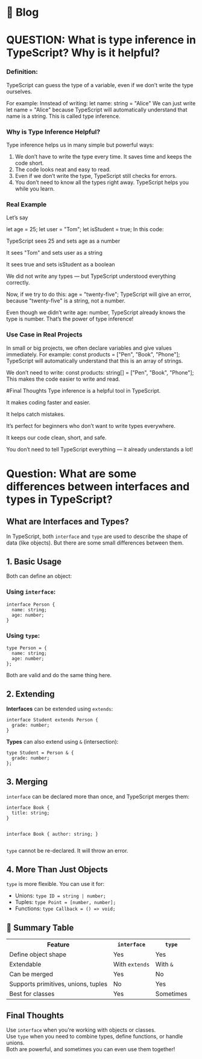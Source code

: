 # 📘 Blog


# QUESTION: What is type inference in TypeScript? Why is it helpful? 

### Definition: 
TypeScript can guess the type of a variable, even if we don’t write the type ourselves.

For example:
Innstead of writing: let name: string = "Alice" We can just write let name = "Alice" because TypeScript will automatically understand that name is a string. This is called type inference.

### Why is Type Inference Helpful?
Type inference helps us in many simple but powerful ways:

1. We don’t have to write the type every time. It saves time and keeps the code short.
2. The code looks neat and easy to read.
3. Even if we don’t write the type, TypeScript still checks for errors.
4. You don’t need to know all the types right away. TypeScript helps you while you learn.

### Real Example
Let’s say 

let age = 25;
let user = "Tom";
let isStudent = true;
In this code:

TypeScript sees 25 and sets age as a number

It sees "Tom" and sets user as a string

It sees true and sets isStudent as a boolean

We did not write any types — but TypeScript understood everything correctly.

Now, if we try to do this:
age = "twenty-five"; 
TypeScript will give an error, because "twenty-five" is a string, not a number.

Even though we didn’t write age: number, TypeScript already knows the type is number.
That’s the power of type inference!

### Use Case in Real Projects
In small or big projects, we often declare variables and give values immediately.
For example:
const products = ["Pen", "Book", "Phone"];
TypeScript will automatically understand that this is an array of strings.

We don’t need to write:
const products: string[] = ["Pen", "Book", "Phone"];
This makes the code easier to write and read.

#Final Thoughts
Type inference is a helpful tool in TypeScript.

It makes coding faster and easier.

It helps catch mistakes.

It’s perfect for beginners who don’t want to write types everywhere.

It keeps our code clean, short, and safe.

You don’t need to tell TypeScript everything — it already understands a lot!

<h1>Question: What are some differences between interfaces and types in TypeScript?</h1>

<h2> What are Interfaces and Types?</h2>
<p>
  In TypeScript, both <code>interface</code> and <code>type</code> are used to describe the shape of data (like objects). But there are some small differences between them.
</p>

<h2> 1. Basic Usage</h2>
<p>Both can define an object:</p>

<h3>Using <code>interface</code>:</h3>
<pre><code>interface Person {
  name: string;
  age: number;
}
</code></pre>

<h3>Using <code>type</code>:</h3>
<pre><code>type Person = {
  name: string;
  age: number;
};
</code></pre>

<p>Both are valid and do the same thing here.</p>

<h2> 2. Extending</h2>

<p><strong>Interfaces</strong> can be extended using <code>extends</code>:</p>
<pre><code>interface Student extends Person {
  grade: number;
}
</code></pre>

<p><strong>Types</strong> can also extend using <code>&</code> (intersection):</p>
<pre><code>type Student = Person & {
  grade: number;
};
</code></pre>

<h2> 3. Merging</h2>
<p><code>interface</code> can be declared more than once, and TypeScript merges them:</p>
<pre><code>interface Book {
  title: string;
}

interface Book {
  author: string;
}
</code></pre>

<p><code>type</code> cannot be re-declared. It will throw an error.</p>

<h2> 4. More Than Just Objects</h2>
<p><code>type</code> is more flexible. You can use it for:</p>

<ul>
  <li>Unions: <code>type ID = string | number;</code></li>
  <li>Tuples: <code>type Point = [number, number];</code></li>
  <li>Functions: <code>type Callback = () => void;</code></li>
</ul>

<h2>🧠 Summary Table</h2>
<table>
  <tr>
    <th>Feature</th>
    <th><code>interface</code></th>
    <th><code>type</code></th>
  </tr>
  <tr>
    <td>Define object shape</td>
    <td> Yes</td>
    <td> Yes</td>
  </tr>
  <tr>
    <td>Extendable</td>
    <td> With <code>extends</code></td>
    <td> With <code>&</code></td>
  </tr>
  <tr>
    <td>Can be merged</td>
    <td> Yes</td>
    <td> No</td>
  </tr>
  <tr>
    <td>Supports primitives, unions, tuples</td>
    <td> No</td>
    <td> Yes</td>
  </tr>
  <tr>
    <td>Best for classes</td>
    <td> Yes</td>
    <td> Sometimes</td>
  </tr>
</table>

<h2> Final Thoughts</h2>
<p>
  Use <code>interface</code> when you're working with objects or classes.<br/>
  Use <code>type</code> when you need to combine types, define functions, or handle unions.<br/>
  Both are powerful, and sometimes you can even use them together!
</p>

